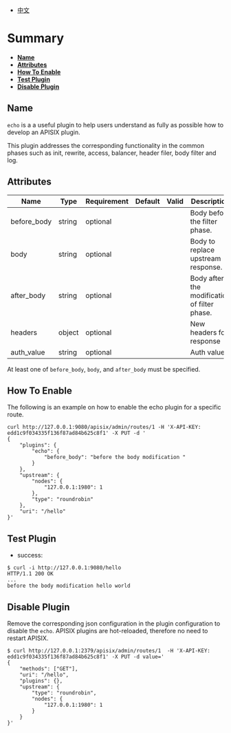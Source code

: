 <!--
#
# Licensed to the Apache Software Foundation (ASF) under one or more
# contributor license agreements.  See the NOTICE file distributed with
# this work for additional information regarding copyright ownership.
# The ASF licenses this file to You under the Apache License, Version 2.0
# (the "License"); you may not use this file except in compliance with
# the License.  You may obtain a copy of the License at
#
#     http://www.apache.org/licenses/LICENSE-2.0
#
# Unless required by applicable law or agreed to in writing, software
# distributed under the License is distributed on an "AS IS" BASIS,
# WITHOUT WARRANTIES OR CONDITIONS OF ANY KIND, either express or implied.
# See the License for the specific language governing permissions and
# limitations under the License.
#
-->

- [中文](../zh-cn/plugins/echo.md)

# Summary
- [**Name**](#name)
- [**Attributes**](#attributes)
- [**How To Enable**](#how-to-enable)
- [**Test Plugin**](#test-plugin)
- [**Disable Plugin**](#disable-plugin)


## Name

`echo` is a a useful plugin to help users understand as fully as possible how to develop an APISIX plugin.

This plugin addresses the corresponding functionality in the common phases such as init, rewrite, access, balancer, header filer, body filter and log.

## Attributes

| Name        | Type   | Requirement | Default | Valid | Description                                  |
| ----------- | ------ | ----------- | ------- | ----- | -------------------------------------------- |
| before_body | string | optional    |         |       | Body before the filter phase.                |
| body        | string | optional    |         |       | Body to replace upstream response.           |
| after_body  | string | optional    |         |       | Body after the modification of filter phase. |
| headers     | object | optional    |         |       | New headers for response                     |
| auth_value  | string | optional    |         |       | Auth value                                   |

At least one of `before_body`, `body`, and `after_body` must be specified.

## How To Enable

The following is an example on how to enable the echo plugin for a specific route.

```shell
curl http://127.0.0.1:9080/apisix/admin/routes/1 -H 'X-API-KEY: edd1c9f034335f136f87ad84b625c8f1' -X PUT -d '
{
    "plugins": {
        "echo": {
            "before_body": "before the body modification "
        }
    },
    "upstream": {
        "nodes": {
            "127.0.0.1:1980": 1
        },
        "type": "roundrobin"
    },
    "uri": "/hello"
}'
```

## Test Plugin

* success:

```shell
$ curl -i http://127.0.0.1:9080/hello
HTTP/1.1 200 OK
...
before the body modification hello world
```

## Disable Plugin

Remove the corresponding json configuration in the plugin configuration to disable the `echo`.
APISIX plugins are hot-reloaded, therefore no need to restart APISIX.

```shell
$ curl http://127.0.0.1:2379/apisix/admin/routes/1  -H 'X-API-KEY: edd1c9f034335f136f87ad84b625c8f1' -X PUT -d value='
{
    "methods": ["GET"],
    "uri": "/hello",
    "plugins": {},
    "upstream": {
        "type": "roundrobin",
        "nodes": {
            "127.0.0.1:1980": 1
        }
    }
}'
```

